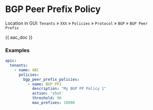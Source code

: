 # BGP Peer Prefix Policy

Location in GUI:
`Tenants` » `XXX` » `Policies` » `Protocol` » `BGP` » `BGP Peer Prefix`

{{ aac_doc }}

### Examples

```yaml
apic:
  tenants:
    - name: ABC
      policies:
        bgp_peer_prefix_policies:
          - name: BGP_PP1
            description: "My BGP PP Policy 1"
            action: 'shut'
            threshold: 90
            max_prefixes: 10000
```
